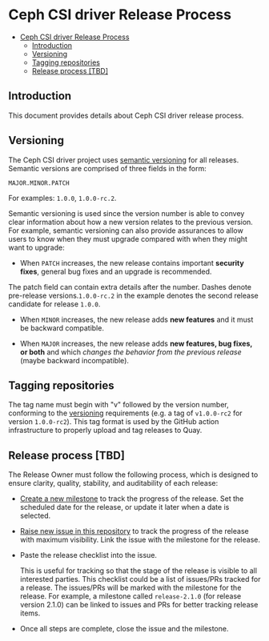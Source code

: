 # Ceph CSI driver Release Process

- [Ceph CSI driver Release Process](#ceph-csi-driver-release-process)
   - [Introduction](#introduction)
   - [Versioning](#versioning)
   - [Tagging repositories](#tagging-repositories)
   - [Release process [TBD]](#release-process-tbd)

## Introduction

This document provides details about Ceph CSI driver release process.

## Versioning

The Ceph CSI driver project uses
[semantic versioning](http://semver.org/)
for all releases.
Semantic versions are comprised of three
fields in the form:

```MAJOR.MINOR.PATCH```

For examples: `1.0.0`, `1.0.0-rc.2`.

Semantic versioning is used since the version
number is able to convey clear information about
how a new version relates to the previous version.
For example, semantic versioning can also provide
assurances to allow users to know when they must
upgrade compared with when they might want to upgrade:

- When `PATCH` increases, the new release contains important **security fixes**,
general bug fixes  and an upgrade is recommended.

 The patch field can contain extra details after the number.
 Dashes denote pre-release versions.`1.0.0-rc.2` in the example
 denotes the second release candidate for release `1.0.0`.

- When `MINOR` increases, the new release adds **new features**
and it must be backward compatible.

- When `MAJOR` increases, the new release adds **new features,
  bug fixes, or both** and which *changes the behavior from
  the previous release* (maybe backward incompatible).

## Tagging repositories

The tag name must begin with "v" followed by the version number, conforming to
the [versioning](#versioning) requirements (e.g. a tag of `v1.0.0-rc2` for
version `1.0.0-rc2`). This tag format is used by the GitHub action
infrastructure to properly upload and tag releases to Quay.

## Release process [TBD]

The Release Owner must follow the following process, which is
designed to ensure clarity, quality, stability, and auditability
of each release:

- [Create a new milestone](https://github.com/ceph/ceph-csi/milestones/new) to
  track the progress of the release. Set the scheduled date for the release, or
  update it later when a date is selected.

- [Raise new issue in this
  repository](https://github.com/ceph/ceph-csi/issues/new) to track the
  progress of the release with maximum visibility. Link the issue with the
  milestone for the release.

- Paste the release checklist into the issue.

  This is useful for tracking so that the stage of the release is visible to
  all interested parties. This checklist could be a list of issues/PRs tracked
  for a release. The issues/PRs will be marked with the milestone for the
  release. For example, a milestone called `release-2.1.0` (for release version
  2.1.0) can be linked to issues and PRs for better tracking release items.

- Once all steps are complete, close the issue and the milestone.
